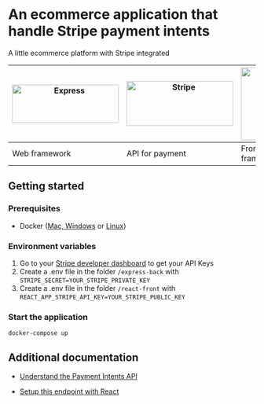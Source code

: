 
# An ecommerce application that handle Stripe payment intents

A little ecommerce platform with Stripe integrated  

| <img  src="https://expressjs.com/images/express-facebook-share.png"  alt="Express"  width="217"  height="78"> | <img  src="https://upload.wikimedia.org/wikipedia/commons/thumb/b/ba/Stripe_Logo%2C_revised_2016.svg/1280px-Stripe_Logo%2C_revised_2016.svg.png"  alt="Stripe"  width="217"  height="91"> | <img  src="https://encrypted-tbn0.gstatic.com/images?q=tbn%3AANd9GcRRzeR8V-hnEMcNWxovp770-jcToYqlAuz7Lg&usqp=CAU"  alt="React"  width="148"  height="148"> |
|--|--|--|
| Web framework | API for payment | Front-end framework |

## Getting started
### Prerequisites

 - Docker ([Mac, Windows](https://www.docker.com/products/docker-desktop) or [Linux](https://docs.docker.com/engine/install/ubuntu/))

### Environment variables
 1. Go to your [Stripe developer dashboard](https://dashboard.stripe.com/test/dashboard) to get your API Keys
 2. Create a .env file in the folder `/express-back` with `STRIPE_SECRET=YOUR_STRIPE_PRIVATE_KEY`
 3. Create a .env file in the folder `/react-front` with `REACT_APP_STRIPE_API_KEY=YOUR_STRIPE_PUBLIC_KEY`

### Start the application
`docker-compose up`

## Additional documentation

-  [Understand the Payment Intents API](https://stripe.com/docs/payments/payment-intents)

-  [Setup this endpoint with React](https://www.youtube.com/watch?v=w1oLdAPyuok)